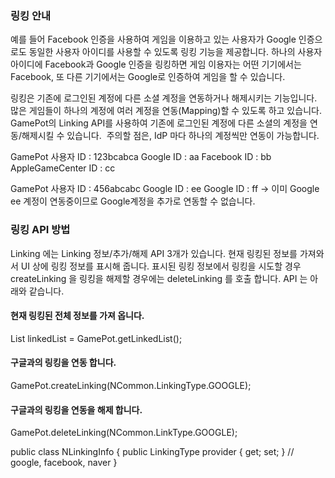 ### 링킹 안내

예를 들어 Facebook 인증을 사용하여 게임을 이용하고 있는 사용자가 Google 인증으로도 동일한 사용자 아이디를 사용할 수 있도록 링킹 기능을 제공합니다. 하나의 사용자 아이디에 Facebook과 Google 인증을 링킹하면 게임 이용자는 어떤 기기에서는 Facebook, 또 다른 기기에서는 Google로 인증하여 게임을 할 수 있습니다.

링킹은 기존에 로그인된 계정에 다른 소셜 계정을 연동하거나 해제시키는 기능입니다.
많은 게임들이 하나의 계정에 여러 계정을 연동(Mapping)할 수 있도록 하고 있습니다.
GamePot의 Linking API를 사용하여 기존에 로그인된 계정에 다른 소셜의 계정을 연동/해제시킬 수 있습니다. 
주의할 점은, IdP 마다 하나의 계정씩만 연동이 가능합니다.

GamePot 사용자 ID : 123bcabca
Google ID : aa
Facebook ID : bb
AppleGameCenter ID : cc

GamePot 사용자 ID : 456abcabc
Google ID : ee
Google ID : ff -> 이미 Google ee 계정이 연동중이므로 Google계정을 추가로 연동할 수 없습니다.

### 링킹 API 방법
Linking 에는 Linking 정보/추가/해제 API 3개가 있습니다. 현재 링킹된 정보를 가져와서 UI 상에 링킹 정보를
표시해 줍니다. 표시된 링킹 정보에서 링킹을 시도할 경우 createLinking 을 링킹을 해제할 경우에는 deleteLinking 를 호출 합니다. API 는 아래와 같습니다. 

#### 현재 링킹된 전체 정보를 가져 옵니다.
List<NLinkingInfo> linkedList = GamePot.getLinkedList();

#### 구글과의 링킹을 연동 합니다.
GamePot.createLinking(NCommon.LinkingType.GOOGLE);

#### 구글과의 링킹을 연동을 해제 합니다.
GamePot.deleteLinking(NCommon.LinkType.GOOGLE);

public class NLinkingInfo
{
    public LinkingType provider { get; set; }  // google, facebook, naver
}